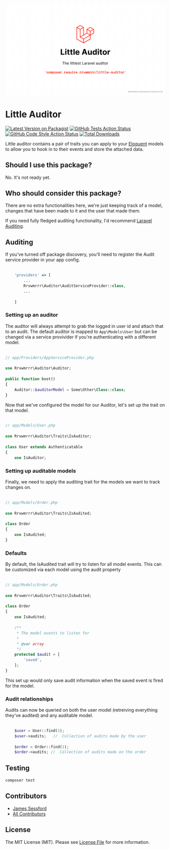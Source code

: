 ![Little Auditor - The littlest Laravel auditor](little-auditor-banner.png)

# Little Auditor

[![Latest Version on Packagist](https://img.shields.io/packagist/v/rrvwmrrr/little-auditor.svg?style=flat-square)](https://packagist.org/packages/rrvwmrrr/little-auditor)
[![GitHub Tests Action Status](https://img.shields.io/github/workflow/status/rrvwmrrr/little-auditor/run-tests?label=tests)](https://github.com/rrvwmrrr/little-auditor/actions?query=workflow%3ATests+branch%3Amaster)
[![GitHub Code Style Action Status](https://img.shields.io/github/workflow/status/rrvwmrrr/little-auditor/Check%20&%20fix%20styling?label=code%20style)](https://github.com/rrvwmrrr/little-auditor/actions?query=workflow%3A"Check+%26+fix+styling"+branch%3Amaster)
[![Total Downloads](https://img.shields.io/packagist/dt/rrvwmrrr/little-auditor.svg?style=flat-square)](https://packagist.org/packages/rrvwmrrr/little-auditor)

Little auditor contains a pair of traits you can apply to your [Eloquent](https://laravel.com/docs/8.x/eloquent) models to allow you to hook in to their events and store the attached data.

## Should I use this package?

No. It's not ready yet.

## Who should consider this package?

There are no extra functionalities here, we're just keeping track of a model, changes that have
been made to it and the user that made them.

If you need fully fledged auditing functionality, I'd recommend [Laravel Auditing](https://github.com/owen-it/laravel-auditing).

## Auditing

If you've turned off package discovery, you'll need to register the Audit service provider 
in your app config.

```php

    'providers' => [
        ...
        Rrvwmrrr\Auditor\AuditServiceProvider::class,
        ...

    ]

```

### Setting up an auditor

The auditor will always attempt to grab the logged in user id and attach that to an audit. 
The default auditor is mapped to `App\Models\User` but can be changed via a service 
provivider if you're authenticating with a different model.

```php

// app/Providers/AppServiceProvider.php

use Rrvwmrrr\Auditor\Auditor;

public function boot()
{
    Auditor::$auditorModel = Some\Other\Class::class;
}

```

Now that we've configured the model for our Auditor, let's set up the trait on that model.

```php

// app/Models/User.php

use Rrvwmrrr\Auditor\Traits\IsAuditor;

class User extends Authenticatable
{
    use IsAuditor;

```

### Setting up auditable models

Finally, we need to apply the auditing trait for the models we want to track changes on.

```php

// app/Models/Order.php

use Rrvwmrrr\Auditor\Traits\IsAudited;

class Order
{
    use IsAudited;
}

```

### Defaults

By default, the IsAudited trait will try to listen for all model events.
This can be customized via each model using the audit property

```php

// app/Models/Order.php

use Rrvwmrrr\Auditor\Traits\IsAudited;

class Order
{
    use IsAudited;

    /**
     * The model events to listen for
     *
     * @var array
     */
    protected $audit = [
        'saved',
    ];
}

```

This set up would only save audit information when the saved event is fired for the model.

### Audit relationships

Audits can now be queried on both the user model (retreiving everything they've audited)
and any auditable model.

```php

    $user = User::find(1);
    $user->audits;   //  Collection of audits made by the user

    $order = Order::find(1);
    $order->audits; //  Collection of audits made on the order

```

## Testing

```bash
composer test
```

## Contributors

- [James Sessford](https://github.com/jamessessford)
- [All Contributors](../../contributors)

## License

The MIT License (MIT). Please see [License File](license.md) for more information.